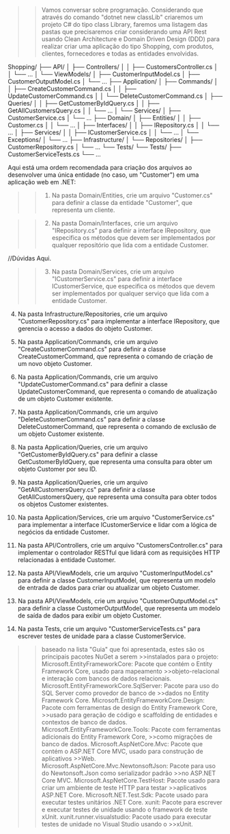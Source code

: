 >>Vamos conversar sobre programação. Considerando que através do comando "dotnet new classLib" 
>>criaremos um projeto C# do tipo class Library, faremos uma listagem das pastas que precisaremos 
>>criar considerando uma API Rest usando Clean Architecture e Domain Driven Design (DDD) para realizar 
>>criar uma aplicação do tipo Shopping, com produtos, clientes, fornecedores e todas as entidades 
>>envolvidas.

Shopping/
├── API/
│   ├── Controllers/
│   │   ├── CustomersController.cs
│   │   └── ...
│   └── ViewModels/ 
│       ├── CustomerInputModel.cs
│       ├── CustomerOutputModel.cs
│       └── ...
├── Application/
│   ├── Commands/
│   │   ├── CreateCustomerCommand.cs
│   │   ├── UpdateCustomerCommand.cs
│   │   └── DeleteCustomerCommand.cs
│   ├── Queries/
│   │   ├── GetCustomerByIdQuery.cs
│   │   ├── GetAllCustomersQuery.cs
│   │   └── ...
│   └── Services/
│       ├── CustomerService.cs
│       └── ...
├── Domain/
│   ├── Entities/
│   │   ├── Customer.cs
│   │   └── ...
│   ├── Interfaces/
│   │   ├── IRepository.cs
│   │   └── ...
│   ├── Services/
│   │   ├── ICustomerService.cs
│   │   └── ...
│   └── Exceptions/
│       └── ...
├── Infrastructure/
│   └── Repositories/
│       ├── CustomerRepository.cs
│       └── ...
└── Tests/
    └── Tests/
        ├── CustomerServiceTests.cs
        └── ...

Aqui está uma ordem recomendada para criação dos arquivos ao desenvolver uma única entidade (no caso, um "Customer") em uma aplicação web em .NET:

>>1. Na pasta Domain/Entities, crie um arquivo "Customer.cs" para definir a classe da entidade "Customer", que representa um cliente.

>>2. Na pasta Domain/Interfaces, crie um arquivo "IRepository.cs" para definir a interface IRepository, que especifica os métodos que devem ser implementados por qualquer repositório que lida com a entidade Customer.

//Dúvidas Aqui.
>>3. Na pasta Domain/Services, crie um arquivo "ICustomerService.cs" para definir a interface ICustomerService, que especifica os métodos que devem ser implementados por qualquer serviço que lida com a entidade Customer.

4. Na pasta Infrastructure/Repositories, crie um arquivo "CustomerRepository.cs" para implementar a interface IRepository, que gerencia o acesso a dados do objeto Customer.

5. Na pasta Application/Commands, crie um arquivo "CreateCustomerCommand.cs" para definir a classe CreateCustomerCommand, que representa o comando de criação de um novo objeto Customer.

6. Na pasta Application/Commands, crie um arquivo "UpdateCustomerCommand.cs" para definir a classe UpdateCustomerCommand, que representa o comando de atualização de um objeto Customer existente.

7. Na pasta Application/Commands, crie um arquivo "DeleteCustomerCommand.cs" para definir a classe DeleteCustomerCommand, que representa o comando de exclusão de um objeto Customer existente.

8. Na pasta Application/Queries, crie um arquivo "GetCustomerByIdQuery.cs" para definir a classe GetCustomerByIdQuery, que representa uma consulta para obter um objeto Customer por seu ID.

9. Na pasta Application/Queries, crie um arquivo "GetAllCustomersQuery.cs" para definir a classe GetAllCustomersQuery, que representa uma consulta para obter todos os objetos Customer existentes.

10. Na pasta Application/Services, crie um arquivo "CustomerService.cs" para implementar a interface ICustomerService e lidar com a lógica de negócios da entidade Customer.

11. Na pasta API/Controllers, crie um arquivo "CustomersController.cs" para implementar o controlador RESTful que lidará com as requisições HTTP relacionadas à entidade Customer.

12. Na pasta API/ViewModels, crie um arquivo "CustomerInputModel.cs" para definir a classe CustomerInputModel, que representa um modelo de entrada de dados para criar ou atualizar um objeto Customer.

13. Na pasta API/ViewModels, crie um arquivo "CustomerOutputModel.cs" para definir a classe CustomerOutputModel, que representa um modelo de saída de dados para exibir um objeto Customer.

14. Na pasta Tests, crie um arquivo "CustomerServiceTests.cs" para escrever testes de unidade para a classe CustomerService.

>>baseado na lista "Guia" que foi apresentada, estes são os principais pacotes NuGet a serem >>instalados para o projeto:
>>Microsoft.EntityFrameworkCore: Pacote que contém o Entity Framework Core, usado para mapeamento >>objeto-relacional e interação com bancos de dados relacionais.
>>Microsoft.EntityFrameworkCore.SqlServer: Pacote para uso do SQL Server como provedor de banco de >>dados no Entity Framework Core.
>>Microsoft.EntityFrameworkCore.Design: Pacote com ferramentas de design do Entity Framework Core, >>usado para geração de código e scaffolding de entidades e contextos de banco de dados.
>>Microsoft.EntityFrameworkCore.Tools: Pacote com ferramentas adicionais do Entity Framework Core, >>como migrações de banco de dados.
>>Microsoft.AspNetCore.Mvc: Pacote que contém o ASP.NET Core MVC, usado para construção de aplicativos >>Web.
>>Microsoft.AspNetCore.Mvc.NewtonsoftJson: Pacote para uso do Newtonsoft.Json como serializador padrão >>no ASP.NET Core MVC.
>>Microsoft.AspNetCore.TestHost: Pacote usado para criar um ambiente de teste HTTP para testar >>aplicativos ASP.NET Core.
>>Microsoft.NET.Test.Sdk: Pacote usado para executar testes unitários .NET Core.
>>xunit: Pacote para escrever e executar testes de unidade usando o framework de teste xUnit.
>>xunit.runner.visualstudio: Pacote usado para executar testes de unidade no Visual Studio usando o >>xUnit.